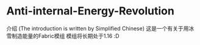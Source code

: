 # Anti-internal-Energy-Revolution
介绍
(The introduction is written by Simplified Chinese)
这是一个有关于用冰雪制造能量的Fabric模组
模组将长期处于1.16
:D
